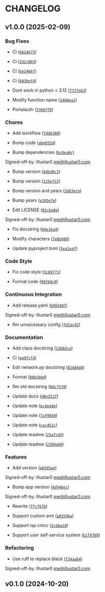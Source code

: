 # CHANGELOG


## v1.0.0 (2025-02-09)

### Bug Fixes

- Ci
  ([`6624b73`](https://github.com/Illustar0/ZZU.Py/commit/6624b73cfb873eb0320f4e1cb47836e74e87cbaf))

- Ci
  ([`332c003`](https://github.com/Illustar0/ZZU.Py/commit/332c003806e136bbe857f448c224485c6225c44f))

- Ci
  ([`be2466f`](https://github.com/Illustar0/ZZU.Py/commit/be2466fc025e060b2b65befdb2f5a7e6b433c407))

- Ci
  ([`603bef4`](https://github.com/Illustar0/ZZU.Py/commit/603bef4a2707f9baac5d29a8b3ecd7b431e50e0d))

- Dont work in python < 3.12
  ([`772feb3`](https://github.com/Illustar0/ZZU.Py/commit/772feb3bf340be0d3d96982adbc2092bb4e0ad64))

- Modify function name
  ([`1404ea1`](https://github.com/Illustar0/ZZU.Py/commit/1404ea1d94838edb096f55d1188938421745b21b))

- Portalauth
  ([`3760ff9`](https://github.com/Illustar0/ZZU.Py/commit/3760ff979130bce157b86c33333f11043f69e59f))

### Chores

- Add workflow
  ([`7dd6388`](https://github.com/Illustar0/ZZU.Py/commit/7dd638875c2da80c9aa70fa42541ea4ef278ff34))

- Bump code
  ([`abe655d`](https://github.com/Illustar0/ZZU.Py/commit/abe655defcd93fa9929484ec35bacc1e05745cc7))

- Bump dependencies
  ([`bc8ea0c`](https://github.com/Illustar0/ZZU.Py/commit/bc8ea0c46d6c6c8bd7c23807ab9c97e10ea5f709))

Signed-off-by: Illustar0 <me@illustar0.com>

- Bump version
  ([`4dbd8c3`](https://github.com/Illustar0/ZZU.Py/commit/4dbd8c33b8810eecff1cade275e2ce386a681f2d))

- Bump version
  ([`115ef22`](https://github.com/Illustar0/ZZU.Py/commit/115ef22c221cb2d703f0c38eafe3090f171370df))

- Bump version and years
  ([`2683ece`](https://github.com/Illustar0/ZZU.Py/commit/2683eceff8eabe328e033cbcbad39ebbcbf5b341))

- Bump years
  ([`a193e7e`](https://github.com/Illustar0/ZZU.Py/commit/a193e7eaa0641b73d740a31c4e2be1948dba704b))

- Edit LICENSE
  ([`02cba8e`](https://github.com/Illustar0/ZZU.Py/commit/02cba8e1bb32adcfb3781334c71ad1544ef2fb8c))

Signed-off-by: Illustar0 <me@illustar0.com>

- Fix docstring
  ([`94e16a4`](https://github.com/Illustar0/ZZU.Py/commit/94e16a47164b63aae13ba552bc1c2810e726b236))

- Modify characters
  ([`fe0b988`](https://github.com/Illustar0/ZZU.Py/commit/fe0b9887d99ef1cc594ae0baf7934a2fb4fe7f06))

- Update pyproject.toml
  ([`5ea1eaf`](https://github.com/Illustar0/ZZU.Py/commit/5ea1eaf5b8f2088621027946e0cc82f932c7a202))

### Code Style

- Fix code style
  ([`3c89771`](https://github.com/Illustar0/ZZU.Py/commit/3c897715522c5d42a2adac9db636c9f7239e9e6e))

- Format code
  ([`98f64c0`](https://github.com/Illustar0/ZZU.Py/commit/98f64c0327814e7b62bd95574edd218ef2ae0088))

### Continuous Integration

- Add release.yaml
  ([`b99340f`](https://github.com/Illustar0/ZZU.Py/commit/b99340fc74a3f4b4e632637d536649e252d4f8d8))

Signed-off-by: Illustar0 <me@illustar0.com>

- Rm unnecessary config
  ([`fd2ac02`](https://github.com/Illustar0/ZZU.Py/commit/fd2ac02cb8eadf9c3aff68a3738b16c32d69f9e4))

### Documentation

- Add class docstring
  ([`1368dca`](https://github.com/Illustar0/ZZU.Py/commit/1368dcad0c456ed09ad1b019d1d6d37c378e704b))

- Ci
  ([`ee9fcf4`](https://github.com/Illustar0/ZZU.Py/commit/ee9fcf484660bee9067e34fa54180c62390ab302))

- Edit network.py docstring
  ([`82484d4`](https://github.com/Illustar0/ZZU.Py/commit/82484d48fec5cc16f6fd3908305f37c9545b8613))

- Format
  ([`80b1b6d`](https://github.com/Illustar0/ZZU.Py/commit/80b1b6de323dfcb3c6353b86c292007a9dee60e8))

- Rm old docstring
  ([`04c7578`](https://github.com/Illustar0/ZZU.Py/commit/04c75782199a3b97d1678e76d2b57ad534a1f5ed))

- Update docs
  ([`d0e2537`](https://github.com/Illustar0/ZZU.Py/commit/d0e25376e05fe0a7547f6e5688a05799c1a5c69f))

- Update note
  ([`ec8e4de`](https://github.com/Illustar0/ZZU.Py/commit/ec8e4deb1d1791afe84573b64e75c7744b4e598f))

- Update note
  ([`7af9850`](https://github.com/Illustar0/ZZU.Py/commit/7af985071d2ebc445390ec5fb1e09e39d8034406))

- Update note
  ([`cac451c`](https://github.com/Illustar0/ZZU.Py/commit/cac451c9da54a1053c5a4ce3187044e10d088ba0))

- Update readme
  ([`25afc45`](https://github.com/Illustar0/ZZU.Py/commit/25afc45763396b81ac9f9826bf30177fec7674e9))

- Update readme
  ([`2209e60`](https://github.com/Illustar0/ZZU.Py/commit/2209e602ec6fd075cfb6e8c9ff966c2023831ac3))

### Features

- Add version
  ([`a6595ae`](https://github.com/Illustar0/ZZU.Py/commit/a6595ae406187863a96ed9e29774f42b42892aa3))

Signed-off-by: Illustar0 <me@illustar0.com>

- Bump app version
  ([`4d946ec`](https://github.com/Illustar0/ZZU.Py/commit/4d946ec4ea0260b59901535690fd910f56c06973))

Signed-off-by: Illustar0 <me@illustar0.com>

- Rewrite
  ([`ffcf67b`](https://github.com/Illustar0/ZZU.Py/commit/ffcf67b962e2cc024b0395c836a308c1b764f722))

- Support custom amt
  ([`a03596a`](https://github.com/Illustar0/ZZU.Py/commit/a03596aa7f1b9c8508196ceda3016e489d1934d4))

- Support isp cmcc
  ([`2cdba10`](https://github.com/Illustar0/ZZU.Py/commit/2cdba10aa3ad07ffc30506b3e05119a81d31797f))

- Support user self-service system
  ([`b1f9789`](https://github.com/Illustar0/ZZU.Py/commit/b1f97892a9e0ad385efb1c0b75fcdcba6445c33b))

### Refactoring

- Use ruff to replace black
  ([`734aab4`](https://github.com/Illustar0/ZZU.Py/commit/734aab4a15a8368d57f0f4e9542971bc29fa710d))

Signed-off-by: Illustar0 <me@illustar0.com>


## v0.1.0 (2024-10-20)
